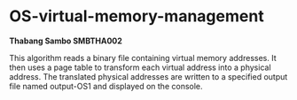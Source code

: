 # OS-virtual-memory-management

**Thabang Sambo SMBTHA002**

This algorithm reads a binary file containing virtual memory addresses. 
It then uses a page table to transform each virtual address into a physical address. 
The translated physical addresses are written to a specified output file named output-OS1 and displayed on the console.
